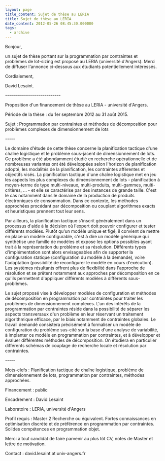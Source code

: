 ```yaml
---
layout: page
title_content: Sujet de thèse au LERIA
title: Sujet de thèse au LERIA
date_content: 2012-05-26 08:45:30.000000
tags:
  - archive
---
```



Bonjour,



un sujet de thèse portant sur la programmation par contraintes et problèmes de
lot-sizing est proposé au LERIA (université d'Angers). Merci de diffuser
l'annonce ci-dessous aux étudiants potentiellement intéressés.



Cordialement,



David Lesaint.



  



\----------------------------



Proposition d'un financement de thèse au LERIA - université d'Angers.



Période de la thèse : du 1er septembre 2012 au 31 août 2015.



Sujet : Programmation par contraintes et méthodes de décomposition pour
problèmes complexes de dimensionnement de lots



\-----



Le domaine d'étude de cette thèse concerne la planification tactique d'une
chaîne logistique et le problème sous-jacent de dimensionnement de lots. Ce
problème a été abondamment étudié en recherche opérationnelle et de nombreuses
variantes ont été développées selon l'horizon de planification adopté, les
modalités de la planification, les contraintes afférentes et objectifs visés.
La planification tactique d'une chaîne logistique met en jeu les aspects les
plus complexes du dimensionnement de lots - planification à moyen-terme de
type multi-niveaux, multi-produits, multi-gammes, multi-critères, ... - et
elle se caractérise par des instances de grande taille. C'est le cas notamment
dans le domaine de la production de produits électroniques de consommation.
Dans ce contexte, les méthodes approchées procédant par décomposition ou
couplant algorithmes exacts et heuristiques prennent tout leur sens.



Par ailleurs, la planification tactique s'inscrit généralement dans un
processus d'aide à la décision où l'expert doit pouvoir configurer et tester
différents modèles. Plutôt qu'un modèle unique et figé, il convient de mettre
en place un modèle configurable, c'est à dire un modèle générique qui
synthétise une famille de modèles et expose les options possibles ayant trait
à la représentation du problème et sa résolution. Différents types
d'implémentation sont alors envisageables afin de supporter la configuration
statique (configuration du modèle à la demande), voire l'adaptation
(possibilité de reconfigurer le modèle en cours d'exécution). Les systèmes
résultants offrent plus de flexibilité dans l'approche de résolution et se
prêtent notamment aux approches par décomposition en ce qu'ils permettent
d'appliquer différents modèles à différents sous-problèmes.



Le sujet proposé vise à développer modèles de configuration et méthodes de
décomposition en programmation par contraintes pour traiter les problèmes de
dimensionnement complexes. L'un des intérêts de la programmation par
contraintes réside dans la possibilité de séparer les aspects transversaux
d'un problème en leur réservant un traitement algorithmique efficace, par le
biais notamment de contraintes globales. Le travail demandé consistera
précisément à formaliser un modèle de configuration du problème sus-cité sur
la base d'une analyse de variabilité, à implanter ce modèle en programmation
par contraintes, et à développer et évaluer différentes méthodes de
décomposition. On étudiera en particulier différents schémas de couplage de
recherche locale et résolution par contraintes.



\-----



Mots-clefs : Planification tactique de chaîne logistique, problème de
dimensionnement de lots, programmation par contraintes, méthodes approchées.



Financement : public



Encadrement : David Lesaint



Laboratoire : LERIA, université d'Angers



Profil requis : Master 2 Recherche ou équivalent. Fortes connaissances en
optimisation discrète et de préférence en programmation par contraintes.
Solides compétences en programmation objet.



  



Merci à tout candidat de faire parvenir au plus tôt CV, notes de Master et
lettre de motivation.



Contact : david.lesaint at univ-angers.fr



